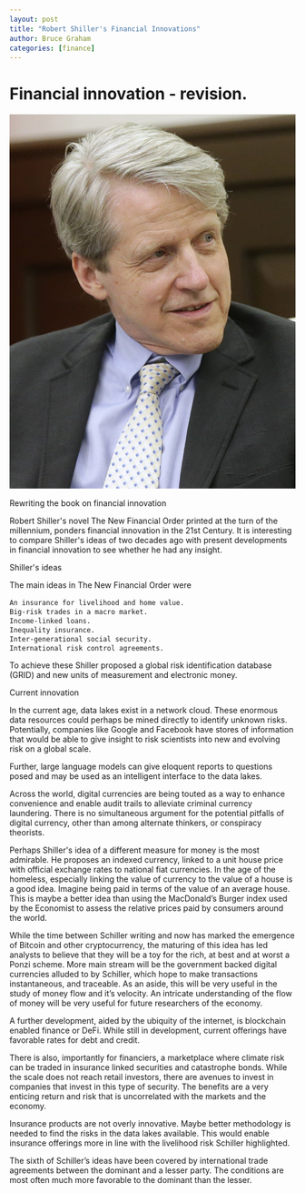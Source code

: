 ```yaml
---
layout: post 
title: "Robert Shiller's Financial Innovations"
author: Bruce Graham
categories: [finance]
---
```


# Financial innovation - revision.

![Robert Shiller](/images/shiller.jpg)

Rewriting the book on financial innovation

Robert Shiller's novel The New Financial Order printed at the turn of the millennium, ponders financial innovation in the 21st Century. It is interesting to compare Shiller's ideas of two decades ago with present developments in financial innovation to see whether he had any insight.

Shiller's ideas

The main ideas in The New Financial Order were

    An insurance for livelihood and home value.
    Big-risk trades in a macro market.
    Income-linked loans.
    Inequality insurance.
    Inter-generational social security.
    International risk control agreements.

To achieve these Shiller proposed a global risk identification database (GRID) and new units of measurement and electronic money.

Current innovation

In the current age, data lakes exist in a network cloud. These enormous data resources could perhaps be mined directly to identify unknown risks. Potentially, companies like Google and Facebook have stores of information that would be able to give insight to risk scientists into new and evolving risk on a global scale.

Further, large language models can give eloquent reports to questions posed and may be used as an intelligent interface to the data lakes.

Across the world, digital currencies are being touted as a way to enhance convenience and enable audit trails to alleviate criminal currency laundering. There is no simultaneous argument for the potential pitfalls of digital currency, other than among alternate thinkers, or conspiracy theorists.

Perhaps Shiller's idea of a different measure for money is the most admirable. He proposes an indexed currency, linked to a unit house price with official exchange rates to national fiat currencies. In the age of the homeless, especially linking the value of currency to the value of a house is a good idea. Imagine being paid in terms of the value of an average house. This is maybe a better idea than using the MacDonald’s Burger index used by the Economist to assess the relative prices paid by consumers around the world.

While the time between Schiller writing and now has marked the emergence of Bitcoin and other cryptocurrency, the maturing of this idea has led analysts to believe that they will be a toy for the rich, at best and at worst a Ponzi scheme. More main stream will be the government backed digital currencies alluded to by Schiller, which hope to make transactions instantaneous, and traceable. As an aside, this will be very useful in the study of money flow and it’s velocity. An intricate understanding of the flow of money will be very useful for future researchers of the economy.

A further development, aided by the ubiquity of the internet, is blockchain enabled finance or DeFi. While still in development, current offerings have favorable rates for debt and credit.

There is also, importantly for financiers, a marketplace where climate risk can be traded in insurance linked securities and catastrophe bonds. While the scale does not reach retail investors, there are avenues to invest in companies that invest in this type of security. The benefits are a very enticing return and risk that is uncorrelated with the markets and the economy.

Insurance products are not overly innovative. Maybe better methodology is needed to find the risks in the data lakes available. This would enable insurance offerings more in line with the livelihood risk Schiller highlighted.

The sixth of Schiller’s ideas have been covered by international trade agreements between the dominant and a lesser party. The conditions are most often much more favorable to the dominant than the lesser.
